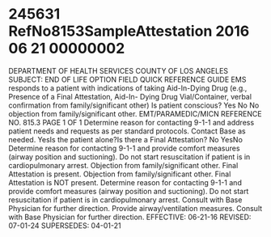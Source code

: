 # 245631 RefNo8153SampleAttestation 2016 06 21 00000002

DEPARTMENT OF HEALTH SERVICES
COUNTY OF LOS ANGELES
SUBJECT: END OF LIFE OPTION FIELD QUICK REFERENCE GUIDE
EMS responds to a patient with indications of 
taking Aid-In-Dying Drug
(e.g., Presence of a Final Attestation, Aid-In-
Dying Drug Vial/Container, verbal 
confirmation from family/significant other)
Is patient conscious?
Yes
No
No objection from
family/significant other.
EMT/PARAMEDIC/MICN
REFERENCE NO. 
815.3
PAGE 1 OF 1
Determine reason for contacting 
9-1-1 and address patient needs
and requests as per standard
protocols.  Contact Base as
needed.
YesIs the patient alone?Is there a Final Attestation?
No
YesNo
Determine reason for contacting 9-1-1 
and provide comfort 
measures
(airway position and suctioning).
Do not start resuscitation if patient 
is in cardiopulmonary arrest.
Objection from
family/significant other.
Final Attestation is present.
Objection from
family/significant other.
Final Attestation is NOT present.
Determine reason for contacting 9-1-1 
and provide comfort 
measures
(airway position and suctioning).
Do not start resuscitation if patient 
is in cardiopulmonary arrest.
Consult with Base Physician for 
further direction.
Provide airway/ventilation 
measures.
Consult with Base Physician for 
further direction.
EFFECTIVE: 06-21-16 
REVISED: 07-01-24 
SUPERSEDES: 04-01-21
